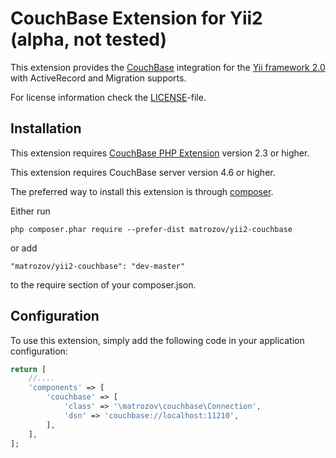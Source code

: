 CouchBase Extension for Yii2 (alpha, not tested)
================================================

This extension provides the [CouchBase](https://couchbase.com) integration for the [Yii framework 2.0](http://www.yiiframework.com) with ActiveRecord and Migration supports.

For license information check the [LICENSE](LICENSE.md)-file.

Installation
------------

This extension requires [CouchBase PHP Extension](https://developer.couchbase.com/documentation/server/current/sdk/php/start-using-sdk.html) version 2.3 or higher.

This extension requires CouchBase server version 4.6 or higher.

The preferred way to install this extension is through [composer](http://getcomposer.org/download/).

Either run
```
php composer.phar require --prefer-dist matrozov/yii2-couchbase
```

or add

```
"matrozov/yii2-couchbase": "dev-master"
```

to the require section of your composer.json.

Configuration
-------------

To use this extension, simply add the following code in your application configuration:

```php
return [
    //....
    'components' => [
        'couchbase' => [
            'class' => '\matrozov\couchbase\Connection',
            'dsn' => 'couchbase://localhost:11210',
        ],
    ],
];
```